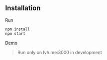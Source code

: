 ## Installation

Run

```shell
npm install
npm start
```
[Demo](http://evorob.me/)

> Run only on lvh.me:3000 in development
